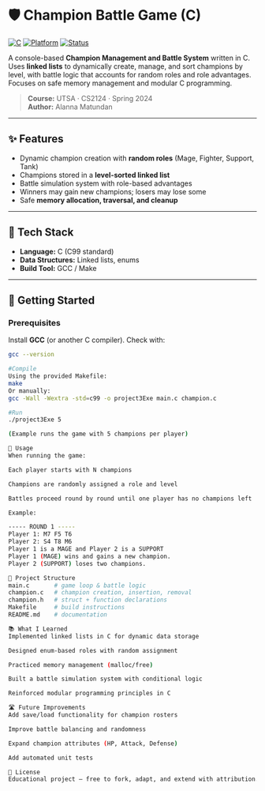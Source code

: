 # 🛡️ Champion Battle Game (C)

[![C](https://img.shields.io/badge/Language-C-blue.svg)](https://en.wikipedia.org/wiki/C_(programming_language)) 
[![Platform](https://img.shields.io/badge/Platform-Console-lightgrey.svg)]() 
[![Status](https://img.shields.io/badge/Status-Completed-brightgreen.svg)]()

A console-based **Champion Management and Battle System** written in C.  
Uses **linked lists** to dynamically create, manage, and sort champions by level, with battle logic that accounts for random roles and role advantages.  
Focuses on safe memory management and modular C programming.  

> **Course:** UTSA · CS2124 · Spring 2024  
> **Author:** Alanna Matundan  

---

## ✨ Features
- Dynamic champion creation with **random roles** (Mage, Fighter, Support, Tank)  
- Champions stored in a **level-sorted linked list**  
- Battle simulation system with role-based advantages  
- Winners may gain new champions; losers may lose some  
- Safe **memory allocation, traversal, and cleanup**  

---

## 🧰 Tech Stack
- **Language:** C (C99 standard)  
- **Data Structures:** Linked lists, enums  
- **Build Tool:** GCC / Make  

---

## 🚀 Getting Started
### Prerequisites
Install **GCC** (or another C compiler). Check with:  
```bash
gcc --version

#Compile
Using the provided Makefile:
make
Or manually:
gcc -Wall -Wextra -std=c99 -o project3Exe main.c champion.c

#Run
./project3Exe 5

(Example runs the game with 5 champions per player)

📖 Usage
When running the game:

Each player starts with N champions

Champions are randomly assigned a role and level

Battles proceed round by round until one player has no champions left

Example:

----- ROUND 1 -----
Player 1: M7 F5 T6
Player 2: S4 T8 M6
Player 1 is a MAGE and Player 2 is a SUPPORT
Player 1 (MAGE) wins and gains a new champion.
Player 2 (SUPPORT) loses two champions.

🧱 Project Structure
main.c       # game loop & battle logic
champion.c   # champion creation, insertion, removal
champion.h   # struct + function declarations
Makefile     # build instructions
README.md    # documentation

📚 What I Learned
Implemented linked lists in C for dynamic data storage

Designed enum-based roles with random assignment

Practiced memory management (malloc/free)

Built a battle simulation system with conditional logic

Reinforced modular programming principles in C

🛣️ Future Improvements
Add save/load functionality for champion rosters

Improve battle balancing and randomness

Expand champion attributes (HP, Attack, Defense)

Add automated unit tests

📜 License
Educational project — free to fork, adapt, and extend with attribution.
